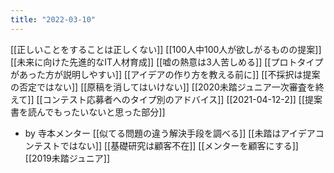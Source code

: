 ```yaml
---
title: "2022-03-10"
---
```


[[正しいことをすることは正しくない]]
[[100人中100人が欲しがるものの提案]]
[[未来に向けた先進的なIT人材育成]]
[[嘘の熱意は3人苦しめる]]
[[プロトタイプがあった方が説明しやすい]]
[[アイデアの作り方を教える前に]]
[[不採択は提案の否定ではない]]
[[原稿を消してはいけない]]
[[2020未踏ジュニア一次審査を終えて]]
[[コンテスト応募者へのタイプ別のアドバイス]]
[[2021-04-12-2]]
[[提案書を読んでもったいないと思った部分]]
- by 寺本メンター
[[似てる問題の違う解決手段を調べる]]
[[未踏はアイデアコンテストではない]]
[[基礎研究は顧客不在]]
[[メンターを顧客にする]]
[[2019未踏ジュニア]]
